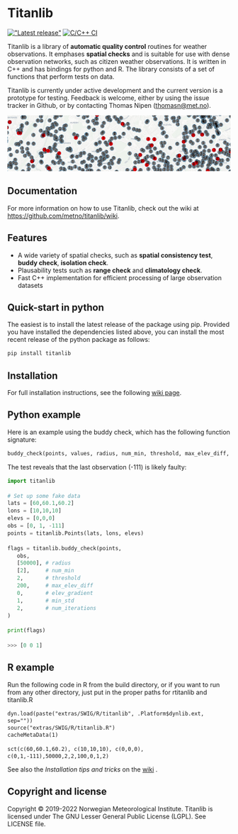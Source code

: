 # Titanlib 
[!["Latest release"](https://img.shields.io/github/v/release/metno/titanlib.svg)](https://github.com/metno/titanlib/releases)
[![C/C++ CI](https://github.com/metno/titanlib/workflows/C/C++%20CI/badge.svg)](https://github.com/metno/titanlib/actions)

Titanlib is a library of **automatic quality control** routines for weather observations. It emphases **spatial
checks** and is suitable for use with dense observation networks, such as citizen weather observations. It is
written in C++ and has bindings for python and R. The library consists of a set of functions that perform
tests on data.

Titanlib is currently under active development and the current version is a prototype for testing. Feedback
is welcome, either by using the issue tracker in Github, or by contacting Thomas Nipen (thomasn@met.no).

![Example of titanlib](docs/image.jpg)

## Documentation

For more information on how to use Titanlib, check out the wiki at https://github.com/metno/titanlib/wiki.

## Features

- A wide variety of spatial checks, such as **spatial consistency test**, **buddy check**, **isolation check**.
- Plausability tests such as **range check** and **climatology check**.
- Fast C++ implementation for efficient processing of large observation datasets 

## Quick-start in python

The easiest is to install the latest release of the package using pip. Provided you have installed the dependencies listed above, you can install the most recent release of the python package as follows:
```bash
pip install titanlib
```

## Installation

For full installation instructions, see the following [wiki page](https://github.com/metno/titanlib/wiki/Installation).

## Python example

Here is an example using the buddy check, which has the following function signature:
```python
buddy_check(points, values, radius, num_min, threshold, max_elev_diff, elev_gradient, min_std, num_iterations)
```

The test reveals that the last observation (-111) is likely faulty:

```python
import titanlib

# Set up some fake data
lats = [60,60.1,60.2]
lons = [10,10,10]
elevs = [0,0,0]
obs = [0, 1, -111]
points = titanlib.Points(lats, lons, elevs)

flags = titanlib.buddy_check(points,
   obs,
   [50000], # radius
   [2],     # num_min
   2,       # threshold
   200,     # max_elev_diff
   0,       # elev_gradient
   1,       # min_std
   2,       # num_iterations
)

print(flags)

>>> [0 0 1]
```

## R example

Run the following code in R from the build directory, or if you want to run from any other directory, just
put in the proper paths for rtitanlib and titanlib.R

```
dyn.load(paste("extras/SWIG/R/titanlib", .Platform$dynlib.ext, sep=""))
source("extras/SWIG/R/titanlib.R")
cacheMetaData(1)

sct(c(60,60.1,60.2), c(10,10,10), c(0,0,0), c(0,1,-111),50000,2,2,100,0,1,2)
```

See also the _Installation tips and tricks_ on the [wiki](https://github.com/metno/titanlib/wiki/R-interface) .

## Copyright and license

Copyright © 2019-2022 Norwegian Meteorological Institute. Titanlib is licensed under The GNU Lesser General
Public License (LGPL). See LICENSE file.
